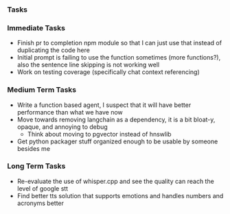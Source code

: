 ### Tasks

### Immediate Tasks

- Finish pr to completion npm module so that I can just use that instead of duplicating the code here
- Initial prompt is failing to use the function sometimes (more functions?), also the sentence line skipping is not working well
- Work on testing coverage (specifically chat context referencing)

### Medium Term Tasks

- Write a function based agent, I suspect that it will have better performance than what we have now
- Move towards removing langchain as a dependency, it is a bit bloat-y, opaque, and annoying to debug
  - Think about moving to pgvector instead of hnswlib
- Get python packager stuff organized enough to be usable by someone besides me

### Long Term Tasks

- Re-evaluate the use of whisper.cpp and see the quality can reach the level of google stt
- Find better tts solution that supports emotions and handles numbers and acronyms better
